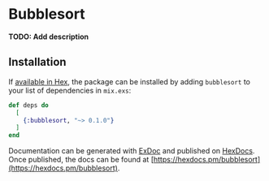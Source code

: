 # Bubblesort

**TODO: Add description**

## Installation

If [available in Hex](https://hex.pm/docs/publish), the package can be installed
by adding `bubblesort` to your list of dependencies in `mix.exs`:

```elixir
def deps do
  [
    {:bubblesort, "~> 0.1.0"}
  ]
end
```

Documentation can be generated with [ExDoc](https://github.com/elixir-lang/ex_doc)
and published on [HexDocs](https://hexdocs.pm). Once published, the docs can
be found at [https://hexdocs.pm/bubblesort](https://hexdocs.pm/bubblesort).

